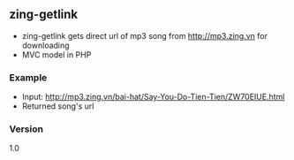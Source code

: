 ## zing-getlink
- zing-getlink gets direct url of mp3 song from http://mp3.zing.vn for downloading
- MVC model in PHP
### Example
  - Input: http://mp3.zing.vn/bai-hat/Say-You-Do-Tien-Tien/ZW70EIUE.html
  - Returned song's url


### Version
1.0
